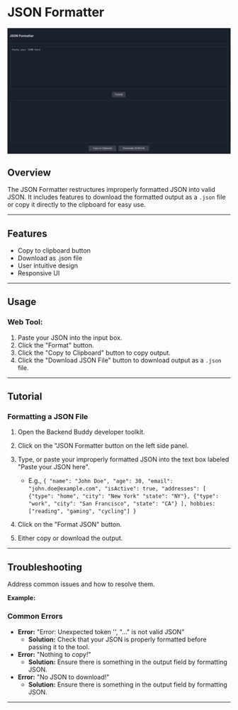 # JSON Formatter

<img src="images/json-formatter.png" width="1000" style="display: block; margin: auto;" />


## Overview
The JSON Formatter restructures improperly formatted JSON into valid JSON. It includes features to download the formatted output as a `.json` file or copy it directly to the clipboard for easy use.

---

## Features
- Copy to clipboard button
- Download as .json file
- User intuitive design
- Responsive UI
---

## Usage

### Web Tool:
1. Paste your JSON into the input box.
2. Click the "Format" button.
3. Click the "Copy to Clipboard" button to copy output.
4. Click the "Download JSON File" button to download output as a `.json` file.

---

## Tutorial

### Formatting a JSON File
1. Open the Backend Buddy developer toolkit.
2. Click on the "JSON Formatter button on the left side panel.
3. Type, or paste your improperly formatted JSON into the text box labeled "Paste your JSON here".
	- E.g., ``{
  "name": "John Doe",
  "age": 30,
  "email": "john.doe@example.com",
  "isActive": true,
  "addresses": [
    {"type": "home", "city": "New York" "state": "NY"},
    {"type": "work", "city": "San Francisco", "state": "CA"}
  ],
  hobbies: ["reading", "gaming", "cycling"]
}``

4. Click on the "Format JSON" button.
5. Either copy or download the output.
---

## Troubleshooting
Address common issues and how to resolve them.

**Example:**
### Common Errors
- **Error:** "Error: Unexpected token '', "..." is not valid JSON"
  - **Solution:** Check that your JSON is properly formatted before passing it to the tool.
- **Error:** "Nothing to copy!"
	- **Solution:** Ensure there is something in the output field by formatting JSON.
- **Error:** "No JSON to download!"
	- **Solution:** Ensure there is something in the output field by formatting JSON.

---